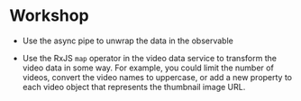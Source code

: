 # Workshop

* Use the async pipe to unwrap the data in the observable

* Use the RxJS `map` operator in the video data service to transform
  the video data in some way. For example, you could limit the number of
  videos, convert the video names to uppercase, or add a new property to
  each video object that represents the thumbnail image URL.

